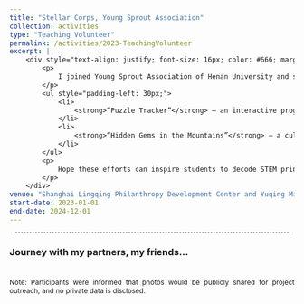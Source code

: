 ```yaml
---
title: "Stellar Corps, Young Sprout Association"
collection: activities
type: "Teaching Volunteer"
permalink: /activities/2023-TeachingVolunteer
excerpt: |
    <div style="text-align: justify; font-size: 16px; color: #666; margin: 5px 0 0 20px; margin-left: 0px;">
        <p>
            I joined Young Sprout Association of Henan University and served as vice captain of Stellar Corps (chapter for high school students). Our team brought together members from diverse discipline backgrounds, including medicine, chemistry, physics, education, business and statistics. We collaborated with <a href="http://www.lingqing.org/" style="text-decoration: none;">Lingqing Philanthropy Development Center</a> in Shanghai and co-launched a long-term volunteer project with Yuqing Middle School in Baini Town, Yuqing County, Guizhou Province. We spent most vacations (winter, summer and national vacations) on volunteer teaching activities, student mentoring, and course design. Our team created a series of engaging extracurricular programs that integrated academic concepts with real-world challenges, such as:
        </p>
        <ul style="padding-left: 30px;">
            <li>
                <strong>“Puzzle Tracker”</strong> – an interactive program introducing computer vision and image processing through puzzle-based games.
            </li>
            <li>
                <strong>“Hidden Gems in the Mountains”</strong> – a cultural exploration program combining local Miaoethnic herbal medicine rooted in Chinese cultural heritage.
            </li>
        </ul>
        <p>
            Hope these efforts can inspire students to decode STEM principles through gamified challenges; discover cultural wisdom within real-world contexts; develop critical thinking via cross-disciplinary exploration. Moverover, this is not merely a top-down transmission of knowledge, but a two-way learning bridge that fosters mutual growth between them and teaching volunteers across generations. The project has been sustained for over two years, and I truly hope it will continue to grow and benefit more people in the years to come.
        </p>
    </div>
venue: "Shanghai Lingqing Philanthropy Development Center and Yuqing Middle School, China"
start-date: 2023-01-01
end-date: 2024-12-01
---
```


<style>
  .gallery {
    display: grid;
    grid-template-columns: repeat(auto-fill, minmax(200px, 1fr));
    gap: 5px;
    padding: 5px;
    max-width: 1600px;
    margin: 0 auto;
  }
  .gallery img {
    width: 100%;
    height: auto;
    object-fit: cover;
    cursor: pointer;
    border-radius: 4px;
    transition: transform .3s, box-shadow .3s;
  }
  .gallery img:hover {
    transform: scale(1.03);
    box-shadow: 0 4px 12px rgba(0,0,0,0.2);
  }
  #lightbox {
    position: fixed;
    top: 0; left: 0;
    width: 100%; height: 100%;
    background: rgba(0,0,0,0.85);
    display: none; align-items: center; justify-content: center;
    z-index: 1000;
  }
  #lightbox img {
    max-width: 90%; max-height: 90%;
    border-radius: 4px;
  }
  #lightbox .close {
    position: absolute;
    top: 20px; right: 30px;
    font-size: 2rem; color: #fff;
    cursor: pointer;
  }
</style>

<hr style="border: none; border-top: 1px dashed #ccc; margin: 0 8px 1rem;" />
<h3>Journey with my partners, my friends...</h3>

<div class="gallery" id="gallery"></div>

<!-- Lightbox Overlay -->
<div id="lightbox">
    <span class="close">&times;</span>
    <img src="" alt="Full-size Image" />
</div>

<p style="font-size: 12px; margin: 5px 0 0 20px; margin-left: 0px; text-align: justify; margin-top: 10px;">
    Note: Participants were informed that photos would be publicly shared for project outreach, and no private data is disclosed.
</p>

